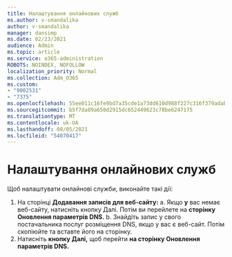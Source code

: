 ```yaml
---
title: Налаштування онлайнових служб
ms.author: v-smandalika
author: v-smandalika
manager: dansimp
ms.date: 02/23/2021
audience: Admin
ms.topic: article
ms.service: o365-administration
ROBOTS: NOINDEX, NOFOLLOW
localization_priority: Normal
ms.collection: Adm_O365
ms.custom:
- "9002531"
- "7375"
ms.openlocfilehash: 55ee011c16fe9bd7a35cde1a73dd610d988f227c316f379adab0483973ab903d
ms.sourcegitcommit: b5f7da89a650d2915dc652449623c78be6247175
ms.translationtype: MT
ms.contentlocale: uk-UA
ms.lasthandoff: 08/05/2021
ms.locfileid: "54070417"
---
```

# <a name="set-up-online-services"></a>Налаштування онлайнових служб

Щоб налаштувати онлайнові служби, виконайте такі дії:

1. На сторінці **Додавання записів для веб-сайту:** a. Якщо **у** вас немає веб-сайту, натисніть кнопку Далі. Потім ви перейлете на **сторінку Оновлення параметрів DNS.**
    b. Знайдіть запис у свого постачальника послуг розміщення DNS, якщо у вас є веб-сайт. Потім скопіюйте та вставте його на сторінку.
2. Натисніть **кнопку Далі,** щоб перейти **на сторінку Оновлення параметрів DNS.**